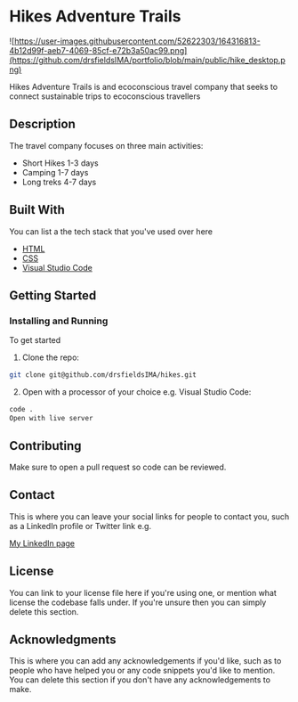# Hikes Adventure Trails

![https://user-images.githubusercontent.com/52622303/164316813-4b12d99f-aeb7-4069-85cf-e72b3a50ac99.png](https://github.com/drsfieldsIMA/portfolio/blob/main/public/hike_desktop.png)

Hikes Adventure Trails is and ecoconscious travel company that seeks to connect sustainable trips to ecoconscious travellers 

## Description

The travel company focuses on three main activities:

- Short Hikes 1-3 days
- Camping 1-7 days
- Long treks 4-7 days

## Built With

You can list a the tech stack that you've used over here

- [HTML](https://html.com/)
- [CSS](https://developer.mozilla.org/en-US/docs/Learn/CSS/First_steps/What_is_CSS)
- [Visual Studio Code](https://code.visualstudio.com/)

## Getting Started

### Installing and Running

To get started 

1. Clone the repo:

```bash
git clone git@github.com/drsfieldsIMA/hikes.git
```

2. Open with a processor of your choice e.g. Visual Studio Code:

```
code .
Open with live server
```

## Contributing

Make sure to open a pull request so code can be reviewed.

## Contact

This is where you can leave your social links for people to contact you, such as a LinkedIn profile or Twitter link e.g.

[My LinkedIn page](www.linkedin.com)

## License

You can link to your license file here if you're using one, or mention what license the codebase falls under. If you're unsure then you can simply delete this section.

## Acknowledgments

This is where you can add any acknowledgements if you'd like, such as to people who have helped you or any code snippets you'd like to mention. You can delete this section if you don't have any acknowledgements to make.
